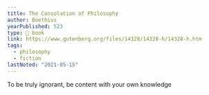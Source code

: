 ```yaml
---
title: The Consolation of Philosophy
author: Boethius
yearPublished: 523
type: 📕 book
link: https://www.gutenberg.org/files/14328/14328-h/14328-h.htm
tags:
  - philosophy
  - fiction
lastNoted: "2021-05-15"
---
```


To be truly ignorant, be content with your own knowledge
